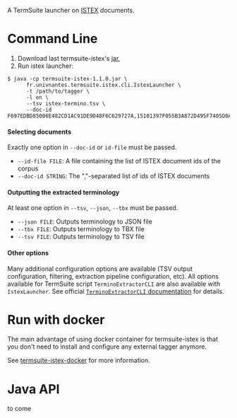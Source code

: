 A TermSuite launcher on [ISTEX](http://www.istex.fr/) documents.

# Command Line

 1. Download last termsuite-istex's [jar](https://search.maven.org/remotecontent?filepath=fr/univ-nantes/termsuite/termsuite-istex/1.1.0/termsuite-istex-1.1.0.jar),
 2. Run istex launcher:

```
$ java -cp termsuite-istex-1.1.0.jar \
      fr.univnantes.termsuite.istex.cli.IstexLauncher \
      -t /path/to/tagger \
      -l en \
      --tsv istex-termino.tsv \
      --doc-id F697EDBD85006E482CD1AC91DE9D40F6C629727A,15101397F055B3A872D495F7405D0A3F3E195E0F
```


#### Selecting documents

Exactly one option in `--doc-id` or `id-file` must be passed.

 - `--id-file FILE`: A file containing the list of ISTEX document ids of the corpus
 - `--doc-id STRING`: The ","-separated list of ids of ISTEX documents

#### Outputting the extracted terminology

At least one option in `--tsv`, `--json`, `--tbx` must be passed.

 - `--json FILE`: Outputs terminology to JSON file
 - `--tbx FILE`: Outputs terminology to TBX file
 - `--tsv FILE`: Outputs terminology to TSV file

#### Other options

Many additional configuration options are available (TSV output configuration, filtering, extraction pipeline configuration, etc). All options available for TermSuite script `TerminoExtractorCLI` are also available with `IstexLauncher`. See official [`TerminoExtractorCLI` documentation](https://termsuite.github.io/documentation/command-line-api/) for details.

# Run with docker

The main advantage of using docker container for termsuite-istex is that you don't
need to install and configure any external tagger anymore.

See [termsuite-istex-docker](https://github.com/termsuite/termsuite-istex-docker) for more information.

# Java API

to come
